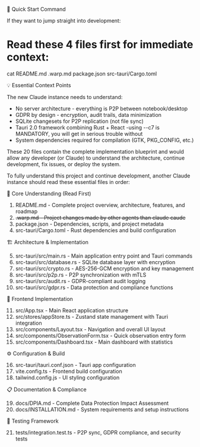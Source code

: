 🔧 Quick Start Command

  If they want to jump straight into development:
  # Read these 4 files first for immediate context:
  cat README.md .warp.md package.json src-tauri/Cargo.toml

  💡 Essential Context Points

  The new Claude instance needs to understand:
  - No server architecture - everything is P2P between notebook/desktop
  - GDPR by design - encryption, audit trails, data minimization
  - SQLite changesets for P2P replication (not file sync)
  - Tauri 2.0 framework combining Rust + React
  -using --c7 is MANDATORY, you will get in serious trouble without
  - System dependencies required for compilation (GTK, PKG_CONFIG, etc.)

  These 20 files contain the complete implementation blueprint and would allow
  any developer (or Claude) to understand the architecture, continue
  development, fix issues, or deploy the system.


To fully understand this project and continue development, another Claude
  instance should read these essential files in order:

  🎯 Core Understanding (Read First)

  1. README.md - Complete project overview, architecture, features, and roadmap
  2. ~~.warp.md - Project changes made by other agents than claude caude~~
  3. package.json - Dependencies, scripts, and project metadata
  4. src-tauri/Cargo.toml - Rust dependencies and build configuration

  🏗️ Architecture & Implementation

  5. src-tauri/src/main.rs - Main application entry point and Tauri commands
  6. src-tauri/src/database.rs - SQLite database layer with encryption
  7. src-tauri/src/crypto.rs - AES-256-GCM encryption and key management
  8. src-tauri/src/p2p.rs - P2P synchronization with mTLS
  9. src-tauri/src/audit.rs - GDPR-compliant audit logging
 10. src-tauri/src/gdpr.rs - Data protection and compliance functions

  📱 Frontend Implementation

  11. src/App.tsx - Main React application structure
  12. src/stores/appStore.ts - Zustand state management with Tauri integration
  13. src/components/Layout.tsx - Navigation and overall UI layout
  14. src/components/ObservationForm.tsx - Quick observation entry form
  15. src/components/Dashboard.tsx - Main dashboard with statistics

  ⚙️ Configuration & Build

  16. src-tauri/tauri.conf.json - Tauri app configuration
  17. vite.config.ts - Frontend build configuration
  18. tailwind.config.js - UI styling configuration

  📋 Documentation & Compliance

  19. docs/DPIA.md - Complete Data Protection Impact Assessment
  20. docs/INSTALLATION.md - System requirements and setup instructions

  🧪 Testing Framework

  21. tests/integration.test.ts - P2P sync, GDPR compliance, and security tests

  